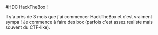 #HDC HackTheBox !

Il y'a près de 3 mois que j'ai commencer HackTheBox et c'est vraiment sympa ! Je commence à faire des box (parfois c'est assez realiste mais souvent du CTF-like).
